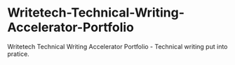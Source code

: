 # Writetech-Technical-Writing-Accelerator-Portfolio
Writetech Technical Writing Accelerator Portfolio - Technical writing put into pratice. 

